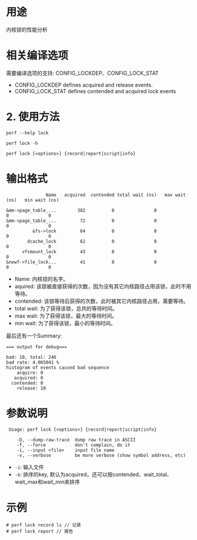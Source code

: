 

# 用途

内核锁的性能分析

# 相关编译选项

需要编译选项的支持: CONFIG_LOCKDEP、CONFIG_LOCK_STAT

* CONFIG_LOCKDEP defines acquired and release events.
* CONFIG_LOCK_STAT defines contended and acquired lock events

# 2. 使用方法


```
perf --help lock
```

```
perf lock -h
```

```
perf lock [<options>] {record|report|script|info}
```

# 输出格式

```
               Name   acquired  contended total wait (ns)   max wait (ns)   min wait (ns)

&mm->page_table_...        382          0               0               0               0
&mm->page_table_...         72          0               0               0               0
          &fs->lock         64          0               0               0               0
        dcache_lock         62          0               0               0               0
      vfsmount_lock         43          0               0               0               0
&newf->file_lock...         41          0               0               0               0
```

* Name: 内核锁的名字。
* aquired: 该锁被直接获得的次数，因为没有其它内核路径占用该锁，此时不用等待。
* contended: 该锁等待后获得的次数，此时被其它内核路径占用，需要等待。
* total wait: 为了获得该锁，总共的等待时间。
* max wait: 为了获得该锁，最大的等待时间。
* min wait: 为了获得该锁，最小的等待时间。

最后还有一个Summary: 

```
=== output for debug===  

bad: 10, total: 246  
bad rate: 4.065041 %  
histogram of events caused bad sequence  
    acquire: 0  
   acquired: 0  
  contended: 0  
    release: 10  
```

# 参数说明

```
 Usage: perf lock [<options>] {record|report|script|info}

    -D, --dump-raw-trace  dump raw trace in ASCII
    -f, --force           don't complain, do it
    -i, --input <file>    input file name
    -v, --verbose         be more verbose (show symbol address, etc)
```

* `-i`: 输入文件
* `-k`: 排序的key, 默认为acquired，还可以按contended、wait_total、wait_max和wait_min来排序

##


# 示例

```
# perf lock record ls // 记录
# perf lock report // 报告
```

